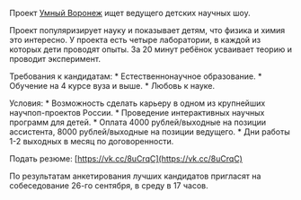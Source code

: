 Проект [Умный Воронеж](https://vk.com/smartvoronezh) ищет ведущего детских научных шоу.

Проект популяризирует науку и показывает детям, что физика и химия это интересно. У проекта есть четыре лаборатории, в каждой из которых дети проводят опыты. За 20 минут ребёнок усваивает теорию и проводит эксперимент.

Требования к кандидатам: \* Естественнонаучное образование. \* Обучение на 4 курсе вуза и выше. \* Любовь к науке.

Условия: \* Возможность сделать карьеру в одном из крупнейших научпоп-проектов России. \* Проведение интерактивных научных программ для детей. \* Оплата 4000 рублей/выходные на позиции ассистента, 8000 рублей/выходные на позиции ведущего. \* Дни работы 1-2 выходных в месяц по договоренности.

Подать резюме: [https://vk.cc/8uCrqC](https://vk.cc/8uCrqC)

По результатам анкетирования лучших кандидатов пригласят на собеседование 26-го сентября, в среду в 17 часов.